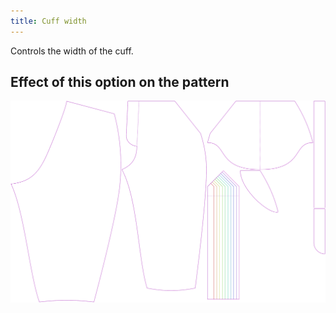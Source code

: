 ```yaml
---
title: Cuff width
---
```


Controls the width of the cuff.

## Effect of this option on the pattern

![This image shows the effect of this option by superimposing several variants that have a different value for this option](cornelius_cuffwidth_sample.svg "Effect of this option on the pattern")
